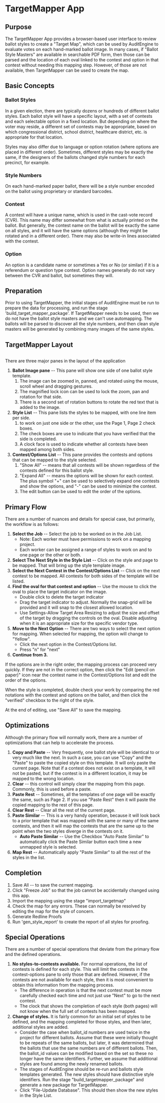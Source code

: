 # TargetMapper App

## Purpose

The TargetMapper App provides a browser-based user interface to review ballot styles to create a "Target Map", which can be used by AuditEngine to evaluate votes on each hand-marked ballot image. In many cases, if "Ballot Style Masters" are available in searchable PDF form, then those can be parsed and the location of each oval linked to the contest and option in that contest without needing this  mapping step. However, of those are not available, then TargetMapper can be used to create the map.

## Basic Concepts

### Ballot Styles

In a given election, there are typically dozens or hundreds of different ballot styles. Each ballot style will have a specific layout, with a set of contests and each selectable option in a fixed location. But depending on where the voter may reside, a different set of contests may be appropriate, based on which congressional district, school district, healthcare district, etc. is appropriate for that location.

Styles may also differ due to language or option rotation (where options are placed in different order). Sometimes, different styles may be exactly the same, if the designers of the ballots changed style numbers for each precinct, for example.

### Style Numbers

On each hand-marked paper ballot, there will be a style number encoded on the ballot using proprietary or standard barcodes.

### Contest

A contest will have a unique name, which is used in the cast-vote record (CVR). This name may differ somewhat from what is actually printed on the ballot. But generally, the contest name on the ballot will be exactly the same on all styles, and it will have the same options (although they might be rotated and in a different order). There may also be write-in lines associated with the contest.

### Option

An option is a candidate name or sometimes a Yes or No (or similar) if it is a referendum or question type contest. Option names generally do not vary between the CVR and ballot, but sometimes they will.

## Preparation

Prior to using TargetMapper, the initial stages of AuditEngine must be run to prepare the data for processing, and run the stage 'build_target_mapper_package'. If TargetMapper needs to be used, then we do not have the ballot style masters and we can't use automapping. The ballots will be parsed to discover all the style numbers, and then clean style masters will be generated by combining many images of the same styles.

## TargetMapper Layout

<img href="images/targetmapper_layout.png">

There are three major panes in the layout of the application

1. **Ballot Image pane** -- This pane will show one side of one ballot style template.
   1. The image can be zoomed in, panned, and rotated using the mouse, scroll wheel and dragging gestures.
   2. The magnified lock icon can be used to lock the zoom, pan and rotation for that side.
   3. There is a second set of rotation buttons to rotate the red text that is added to the image.
2. **Style List** -- This pane lists the styles to be mapped, with one line item per side.
   1. to work on just one side or the other, use the Page 1, Page 2 check boxes.
   2. The check boxes are use to indicate that you have verified that the side is completed.
   3. A clock face is used to indicate whether all contests have been mapped among both sides.
3. **Contest/Options List** -- This pane provides the contests and options that can be mapped to the style selected.
   1. "Show All" -- means that all contests will be shown regardless of the contests defined for this ballot style.
   2. "Expand All" -- means the options will be shown for each contest. The plus symbol "+" can be used to selectively expand one contests and show the options, and "-" can be used to minimize the contest.
   3. The edit button can be used to edit the order of the options.

## Primary Flow

There are a number of nuances and details for special case, but primarily, the workflow is as follows:

1. **Select the Job** -- Select the job to be worked on in the Job List.
   - Note: Each worker must have permissions to work on a mapping project.
   - Each worker can be assigned a range of styles to work on and to one page or the other or both.
2. **Select The Next Style** **in the Style List** -- Click on the style and page to be mapped. That will bring up the style template image.
3. **Select the Next Contest in the Contest/Options List** -- Click on the next contest to be mapped. All contests for both sides of the template will be listed.
4. **Find the oval for that contest and option** -- Use the mouse to click the oval to place the target indicator on the image.
   - Double click to delete the target indicator
   - Drag the target indicator to adjust. Normally the snap-grid will be provided and it will snap to the closest allowed location.
   - Use Settings-Allow Target Area Resizing to adjust the size and offset of the target by dragging the controls on the oval. Disable adjusting when it is an appropriate size for the specific vendor type.
5. **Move to the Next Option** -- There are two ways to select the next option for mapping. When selected for mapping, the option will change to "Yellow".
   - Click the next option in the Contest/Options list.
   - Press "n" for "next"
6. **Continue from 3.**

If the options are in the right order, the mapping process can proceed very quickly. If they are not in the correct option, then click the "Edit (pencil on paper)" icon near the contest name in the Contest/Options list and edit the order of the options.

When the style is completed, double check your work by comparing the red notations with the contest and options on the ballot, and then click the "verified" checkbox to the right of the style.

At the end of editing, use "Save All" to save the mapping.

## Optimizations

Although the primary flow will normally work, there are a number of optimizations that can help to accelerate the process.

1. **Copy and Paste** -- Very frequently, one ballot style will be identical to or very much like the next. In such a case, you can use "Copy" and the "Paste" to paste the copied style on this template. It will only paste the current page. Note that if a contest does not exist on a template, it will not be pasted, but if the contest is in a different location, it may be mapped to the wrong location.
2. **Clear** -- this control will simply clear the mapping from this page. Commonly, this is used before a paste.
3. **Paste Rest** -- Sometimes, all the templates of one page will be exactly the same, such as Page 2. If you use "Paste Rest" then it will paste the copied mapping to the rest of this page.
4. **Clear Rest** -- Clear all the rest of the current page.
5. **Paste Similar** -- This is a very handy operation, because it will look back to a prior template that was mapped with the same or many of the same contests, and then it will map the contests that are the same up to the point when the two styles diverge in the contests on it. 
   - **Auto Paste Similar** -- Use the Checkbox "Auto Paste Similar" to automatically click the Paste Similar button each time a new unmapped style is selected.
6. **Map Rest** -- Automatically apply "Paste Similar" to all the rest of the styles in the list.

## Completion

1. Save All -- to save the current mapping.
2. Click "Freeze Job" so that the job cannot be accidentally changed using this app.
3. Import the mapping using the stage "import_targetmap"
4. Check the map for any errors. These can normally be resolved by editing the map for the style of concern.
5. Generate Redline Proofs
6. Run 'gen_style_report' to create the report of all styles for proofing.

## Special Operations

There are a number of special operations that deviate from the primary flow and the defined operations.

1. **No styles-to-contests available.** For normal operations, the list of contests is defined for each style. This will limit the contests in the contest-options pane to only those that are defined. However, if the contests are not available for each style, then it is most convenient to obtain this information from the mapping process.
   - The difference in operation is that the next contest must be more carefully checked each time and not just use "Next" to go to the next contest.
   - The clock that shows the completion of each style (both pages) will not know when the full set of contests has been mapped.
2. **Change of styles.** It is fairly common for an initial set of styles to be defined, and the mapping completed for those styles, and then later, additional styles are added.
   - Consider the case when ballot_id numbers are used twice in the project for different ballots. Assume that these were initially thought to be repeats of the same ballots, but later, it was determined that the ballots that use the same numbers are of different ballots. Then, the ballot_id values can be modified based on the set so these no longer have the same identifiers. Further, we assume that additional styles are found among the newly renamed ballots.
   - The stages of AuditEngine should be re-run and ballots style templates generated. The new styles should have distinctive style identifiers. Run the stage "build_targetmapper_package" and generate a new package for TargetMapper.
   - Click "File-Update Database". This should then show the new styles in the Style List.